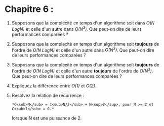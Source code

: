 # Chapitre 6 :

1. Supposons que la complexité en temps d'un algorithme soit dans *O(N LogN)* et celle d'un autre dans *O(N<sup>3</sup>)*.
    Que peut-on dire de leurs performances comparées ?

2. Supposons que la complexité en temps d'un algorithme soit **toujours** de l'ordre de *O(N LogN)* et celle d'un autre dans *O(N<sup>3</sup>)*.
    Que peut-on dire de leurs performances comparées ?

2. Supposons que la complexité en temps d'un algorithme soit **toujours** de l'ordre de *O(N LogN)* et celle d'un autre **toujours** de l'ordre de *O(N<sup>3</sup>)*.
    Que peut-on dire de leurs performances comparées ?

4. Expliquez la différence entre *O(1)* et *O(2)*.

5. Resolvez la relation de récurrence :

       *C<sub>N</sub> = C<sub>N/2</sub> + N<sup>2</sup>, pour N >= 2 et C<sub>1</sub> = 0.*
    lorsque N est une puissance de 2.
